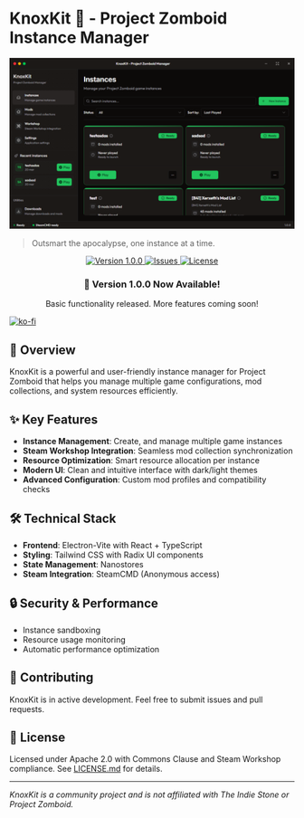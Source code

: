 # KnoxKit 🧟 - Project Zomboid Instance Manager

<div align="center">
    <img src="./docs/assets/knoxkit-preview.png" alt="KnoxKit in action" width="800" />
</div>

> Outsmart the apocalypse, one instance at a time.

<div align="center">
        <p>
                <a href="https://github.com/valeriko777/KnoxKit/releases/tag/v1.0.0">
                                        <img src="https://img.shields.io/badge/Version-1.0.0-brightgreen" alt="Version 1.0.0">
                                </a>
                                <a href="https://github.com/valeriko777/KnoxKit/issues">
                                        <img src="https://img.shields.io/github/issues/valeriko777/KnoxKit" alt="Issues">
                                </a>
                                <a href="https://github.com/valeriko777/KnoxKit/blob/main/LICENSE.md">
                                        <img src="https://img.shields.io/badge/License-Custom%20Apache%202.0-blue" alt="License">
                                </a>
        </p>
        <h3>🚀 Version 1.0.0 Now Available!</h3>
        <p>Basic functionality released. More features coming soon!</p>
</div>

[![ko-fi](https://ko-fi.com/img/githubbutton_sm.svg)](https://ko-fi.com/nozzdev)

## 🎯 Overview
KnoxKit is a powerful and user-friendly instance manager for Project Zomboid that helps you manage multiple game configurations, mod collections, and system resources efficiently.

## ✨ Key Features
- **Instance Management**: Create, and manage multiple game instances
- **Steam Workshop Integration**: Seamless mod collection synchronization
- **Resource Optimization**: Smart resource allocation per instance
- **Modern UI**: Clean and intuitive interface with dark/light themes
- **Advanced Configuration**: Custom mod profiles and compatibility checks

## 🛠️ Technical Stack
- **Frontend**: Electron-Vite with React + TypeScript
- **Styling**: Tailwind CSS with Radix UI components
- **State Management**: Nanostores
- **Steam Integration**: SteamCMD (Anonymous access)

## 🔒 Security & Performance
- Instance sandboxing
- Resource usage monitoring
- Automatic performance optimization

## 🤝 Contributing
KnoxKit is in active development. Feel free to submit issues and pull requests.

## 📝 License
Licensed under Apache 2.0 with Commons Clause and Steam Workshop compliance. See [LICENSE.md](LICENSE.md) for details.

---
*KnoxKit is a community project and is not affiliated with The Indie Stone or Project Zomboid.*
